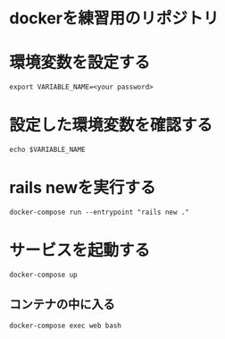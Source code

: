 # dockerを練習用のリポジトリ

# 環境変数を設定する

```
export VARIABLE_NAME=<your password>
```

# 設定した環境変数を確認する

```
echo $VARIABLE_NAME
```

# rails newを実行する
```
docker-compose run --entrypoint "rails new ."
```

# サービスを起動する
```
docker-compose up
```


## コンテナの中に入る
```
docker-compose exec web bash
```